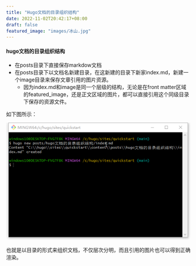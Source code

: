 ```yaml
---
title: "Hugo文档的目录组织结构"
date: 2022-11-02T20:42:17+08:00
draft: false
featured_image: "images/冰山.jpg"
---
```


#### hugo文档的目录组织结构

* 在posts目录下直接保存markdow文档
* 在posts目录下以文档名新建目录，在这新建的目录下新家index.md，新建一个image目录来保存文章引用的图片资源。
  * 因为index.md和image是同一个层级的结构，无论是在front matter区域的featured_image，还是正文区域的图片，都可以直接引用这个同级目录下保存的资源文件。

如下图所示：

![](images/hugo-doc-directory-strcture.png)



也就是以目录的形式来组织文档，不仅层次分明，而且引用的图片也可以得到正确渲染。
